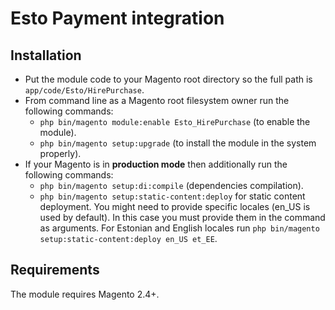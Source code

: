 # Esto Payment integration

## Installation

* Put the module code to your Magento root directory so the full path is `app/code/Esto/HirePurchase`.
* From command line as a Magento root filesystem owner run the following commands:
  * `php bin/magento module:enable Esto_HirePurchase` (to enable the module).
  * `php bin/magento setup:upgrade` (to install the module in the system properly).
* If your Magento is in **production mode** then additionally run the following commands:
  * `php bin/magento setup:di:compile` (dependencies compilation).
  * `php bin/magento setup:static-content:deploy` for static content deployment. You might need to provide specific locales (en_US is used by default). In this case you must provide them in the command as arguments. For Estonian and English locales run `php bin/magento setup:static-content:deploy en_US et_EE`.
  
## Requirements

The module requires Magento 2.4+.